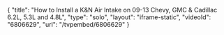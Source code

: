 {
    "title": "How to Install a K&N Air Intake on 09-13 Chevy, GMC & Cadillac 6.2L, 5.3L and 4.8L",
    "type": "solo",
    "layout": "iframe-static",
    "videoId": "6806629",
    "url": "\/tvpembed\/6806629"
}